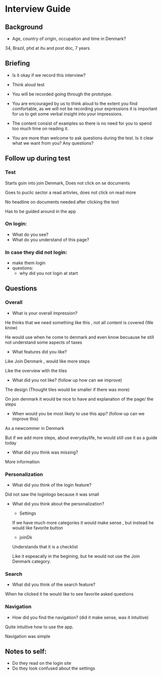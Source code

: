 # Interview Guide

## Background

- Age, country of origin, occupation and time in Denmark?

34, Brazil, phd at itu and post doc, 7 years

## Briefing 

- Is it okay if we record this interview?
- Think aloud test

- You will be recorded going through the prototype.
- You are encouraged by us to think aloud to the extent you find comfortable, as we will not be recording your expressions it is important for us to get some verbal insight into your impressions. 
- The content consist of examples so there is no need for you to spend too much time on reading it. 
- You are more than welcome to ask questions during the test. Is it clear what we want from you? Any questions?

## Follow up during test

### Test

Starts goin into join Denmark,  Does not click on se documents

Goes to puclic sector a read artivles, does not click on read more

No headline on documents needed after clicking the text

Has to be guided around in the app

### On login:
- What do you see?
- What do you understand of this page?

### In case they did not login:
- make them login
- questions:
	- why did you not login at start

## Questions
### Overall
- What is your overall impression?

He thinks that we need something like this , not all content is covered (We know)

He would use when he come to denmark and even know becuause he still not understand some aspects of taxes

- What features did you like?

Like Join Denmark , would like more steps

Like the overview with the tiles

- What did you not like? (follow up how can we improve)

The design (Thought tiles would be smaller if there was more)

On join denmark it would be nice to have and explanation of the page/ the steps

- When would you be most likely to use this app? (follow up can we improve this)

As a newcommer in Denmark

But if we add more steps, about everydaylife, he would still use it as a guide today

- What did you think was missing?

More information

### Personalization
- What did you think of the login feature? 

Did not saw the loginlogo because it was small 

- What did you think about the personalization?
	- Settings
	
	If we have much more categories it would make sense , but instead he would like favorite button
	
	- joinDk
	
	Understands that it is a checklist
	
	Like it espeacally in the begining, but he would not use the Join Denmark category.

### Search
- What did you think of the search feature?

When he clicked it he would like to see favorite asked questions

### Navigation
- How did you find the navigation? (did it make sense, was it intuitive)

Quite intuitive how to use the app.

Navigation was simple

## Notes to self:
- Do they read on the login site
- Do they look confused about the settings
